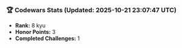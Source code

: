 ### 🏆 Codewars Stats (Updated: 2025-10-21 23:07:47 UTC)

- **Rank:** 8 kyu
- **Honor Points:** 3
- **Completed Challenges:** 1

